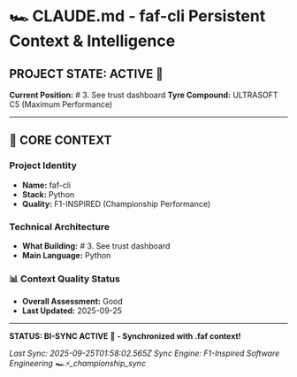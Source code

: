 # 🏎️ CLAUDE.md - faf-cli Persistent Context & Intelligence

## PROJECT STATE: ACTIVE 🚀
**Current Position:** # 3. See trust dashboard
**Tyre Compound:** ULTRASOFT C5 (Maximum Performance)

---

## 🎨 CORE CONTEXT

### Project Identity
- **Name:** faf-cli
- **Stack:** Python
- **Quality:** F1-INSPIRED (Championship Performance)

### Technical Architecture
- **What Building:** # 3. See trust dashboard
- **Main Language:** Python

### 📊 Context Quality Status
- **Overall Assessment:** Good
- **Last Updated:** 2025-09-25

---

**STATUS: BI-SYNC ACTIVE 🔗 - Synchronized with .faf context!**

*Last Sync: 2025-09-25T01:58:02.565Z*
*Sync Engine: F1-Inspired Software Engineering*
*🏎️⚡️_championship_sync*
